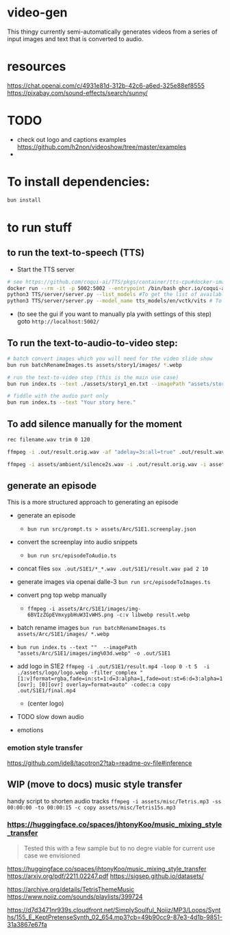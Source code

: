 # video-gen

This thingy currently semi-automatically generates videos from a series of input images and text that is converted to audio.

# resources

https://chat.openai.com/c/4931e81d-312b-42c6-a6ed-325e88ef8555
https://pixabay.com/sound-effects/search/sunny/


# TODO

- check out logo and captions examples https://github.com/h2non/videoshow/tree/master/examples
- 
# To install dependencies:

```bash
bun install
```

# to run stuff


## to run the text-to-speech (TTS)

- Start the TTS server

```bash
# see https://github.com/coqui-ai/TTS/pkgs/container/tts-cpu#docker-image
docker run --rm -it -p 5002:5002 --entrypoint /bin/bash ghcr.io/coqui-ai/tts-cpu
python3 TTS/server/server.py --list_models #To get the list of available models
python3 TTS/server/server.py --model_name tts_models/en/vctk/vits # To start a server
```

- (to see the gui if you want to manually pla ywith settings of this step) goto `http://localhost:5002/`


## To run the text-to-audio-to-video step:

```bash
# batch convert images which you will need for the video slide show
bun run batchRenameImages.ts assets/story1/images/ *.webp

# run the text-to-video step (this is the main use case)
bun run index.ts --text ./assets/story1_en.txt --imagePath "assets/story1/images/img%03d.webp" -o .out

# fiddle with the audio part only
bun run index.ts --text "Your story here."
```

## To add silence manually for the moment

```bash
rec filename.wav trim 0 120 

ffmpeg -i .out/result.orig.wav -af "adelay=3s:all=true" .out/result.wav

ffmpeg -i assets/ambient/silence2s.wav -i .out/result.orig.wav -i assets/ambient/silence10s.wav -filter_complex "[0:a][1:a][2:a]concat=n=3:v=0:a=1[a]" -map "[a]" .out/result.wav

```

## generate an episode

This is a more structured approach to generating an episode

- generate an episode 
    - `bun run src/prompt.ts > assets/Arc/S1E1.screenplay.json`
- convert the screenplay into audio snippets
    - `bun run src/episodeToAudio.ts `
- concat files `sox .out/S1E1/*_*.wav .out/S1E1/result.wav pad 2 10`

- generate images via openai dalle-3 `bun run src/episodeToImages.ts`

- convert png top webp manually 
    - `ffmpeg -i assets/Arc/S1E1/images/img-6BVIzZGpEVmxypbHuW3IvWHS.png -c:v libwebp result.webp`
- batch rename images `bun run batchRenameImages.ts assets/Arc/S1E1/images/ *.webp`

- `bun run index.ts --text ""  --imagePath "assets/Arc/S1E1/images/img%03d.webp" -o .out/S1E1`

- add logo in S1E2
`
ffmpeg -i .out/S1E1/result.mp4 -loop 0 -t 5  -i ./assets/logo/logo.webp -filter_complex "[1:v]format=rgba,fade=in:st=1:d=3:alpha=1,fade=out:st=6:d=3:alpha=1 [ovr]; [0][ovr] overlay=format=auto" -codec:a copy .out/S1E1/final.mp4
`
    -  (center logo)
- TODO slow down audio
- emotions



### emotion style transfer

https://github.com/ide8/tacotron2?tab=readme-ov-file#inference

## WIP (move to docs) music style transfer

handy script to shorten audio tracks
`ffmpeg -i assets/misc/Tetris.mp3 -ss 00:00:00 -to 00:00:15 -c copy assets/misc/Tetris15s.mp3`

### https://huggingface.co/spaces/jhtonyKoo/music_mixing_style_transfer

> Tested this with a few sample but to no degre viable for current use case we envisioned



https://huggingface.co/spaces/jhtonyKoo/music_mixing_style_transfer
https://arxiv.org/pdf/2211.02247.pdf
https://sigsep.github.io/datasets/

https://archive.org/details/TetrisThemeMusic
https://www.noiiz.com/sounds/playlists/399724

https://d7d3471nr939s.cloudfront.net/SimplySoulful_Noiiz/MP3/Loops/Synths/155_E_KeptPretenseSynth_02_654.mp3?cb=49b90cc9-87e3-4d1b-9851-31a3867e67fa